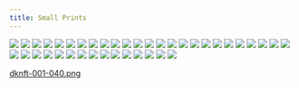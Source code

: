 ```yaml
---
title: Small Prints
---
```



[![](thumb/001.png)](001.png)
[![](thumb/002.png)](002.png)
[![](thumb/003.png)](003.png)
[![](thumb/004.png)](004.png)
[![](thumb/005.png)](005.png)
[![](thumb/006.png)](006.png)
[![](thumb/007.png)](007.png)
[![](thumb/008.png)](008.png)
[![](thumb/009.png)](009.png)
[![](thumb/010.png)](010.png)
[![](thumb/011.png)](011.png)
[![](thumb/012.png)](012.png)
[![](thumb/013.png)](013.png)
[![](thumb/014.png)](014.png)
[![](thumb/015.png)](015.png)
[![](thumb/016.png)](016.png)
[![](thumb/017.png)](017.png)
[![](thumb/018.png)](018.png)
[![](thumb/019.png)](019.png)
[![](thumb/020.png)](020.png)
[![](thumb/021.png)](021.png)
[![](thumb/022.png)](022.png)
[![](thumb/023.png)](023.png)
[![](thumb/024.png)](024.png)
[![](thumb/025.png)](025.png)
[![](thumb/026.png)](026.png)
[![](thumb/027.png)](027.png)
[![](thumb/028.png)](028.png)
[![](thumb/029.png)](029.png)
[![](thumb/030.png)](030.png)
[![](thumb/031.png)](031.png)
[![](thumb/032.png)](032.png)
[![](thumb/033.png)](033.png)
[![](thumb/034.png)](034.png)
[![](thumb/035.png)](035.png)
[![](thumb/036.png)](036.png)
[![](thumb/037.png)](037.png)
[![](thumb/038.png)](038.png)
[![](thumb/039.png)](039.png)
[![](thumb/040.png)](040.png)

[dknft-001-040.png](dknft-001-040.png)

<script src="/scripts/test.js"></script>
